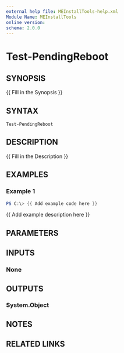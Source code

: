 ```yaml
---
external help file: MEInstallTools-help.xml
Module Name: MEInstallTools
online version:
schema: 2.0.0
---
```


# Test-PendingReboot

## SYNOPSIS
{{ Fill in the Synopsis }}

## SYNTAX

```
Test-PendingReboot
```

## DESCRIPTION
{{ Fill in the Description }}

## EXAMPLES

### Example 1
```powershell
PS C:\> {{ Add example code here }}
```

{{ Add example description here }}

## PARAMETERS

## INPUTS

### None

## OUTPUTS

### System.Object
## NOTES

## RELATED LINKS
